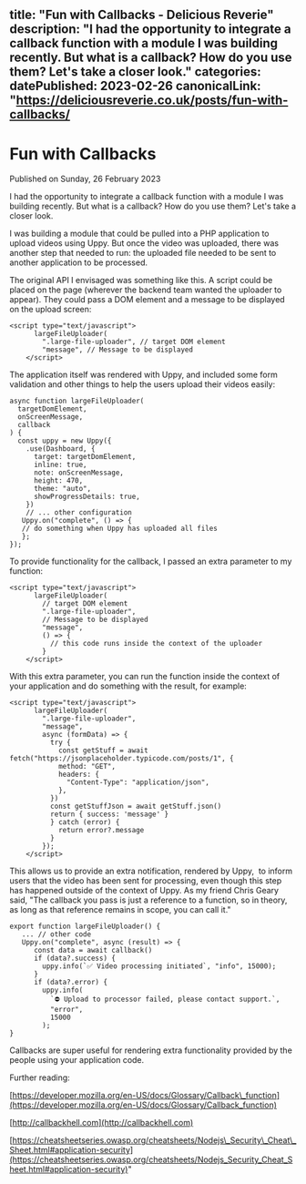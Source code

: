 title: "Fun with Callbacks - Delicious Reverie"
description: "I had the opportunity to integrate a callback function with a module I was building recently. But what is a callback? How do you use them? Let's take a closer look."
categories:
datePublished: 2023-02-26
canonicalLink: "https://deliciousreverie.co.uk/posts/fun-with-callbacks/
---
# Fun with Callbacks

Published on Sunday, 26 February 2023

I had the opportunity to integrate a callback function with a module I was building recently. But what is a callback? How do you use them? Let's take a closer look.

I was building a module that could be pulled into a PHP application to upload videos using Uppy. But once the video was uploaded, there was another step that needed to run: the uploaded file needed to be sent to another application to be processed.

The original API I envisaged was something like this. A script could be placed on the page (wherever the backend team wanted the uploader to appear). They could pass a DOM element and a message to be displayed on the upload screen:

```
<script type="text/javascript">
      largeFileUploader(
        ".large-file-uploader", // target DOM element
        "message", // Message to be displayed
    </script>
```

The application itself was rendered with Uppy, and included some form validation and other things to help the users upload their videos easily:

```
async function largeFileUploader(
  targetDomElement,
  onScreenMessage,
  callback
) {
  const uppy = new Uppy({
    .use(Dashboard, {
      target: targetDomElement,
      inline: true,
      note: onScreenMessage,
      height: 470,
      theme: "auto",
      showProgressDetails: true,
    })
    // ... other configuration
   Uppy.on("complete", () => {
   // do something when Uppy has uploaded all files
   };
});
```

To provide functionality for the callback, I passed an extra parameter to my function:

```
<script type="text/javascript">
      largeFileUploader(
        // target DOM element
        ".large-file-uploader",
        // Message to be displayed
        "message",
        () => {
          // this code runs inside the context of the uploader
        }
    </script>
```

With this extra parameter, you can run the function inside the context of your application and do something with the result, for example:

```
<script type="text/javascript">
      largeFileUploader(
        ".large-file-uploader", 
        "message",
        async (formData) => {
          try {
            const getStuff = await fetch("https://jsonplaceholder.typicode.com/posts/1", {
            method: "GET",
            headers: {
              "Content-Type": "application/json",
            },
          })
          const getStuffJson = await getStuff.json()
          return { success: 'message' }
          } catch (error) {
            return error?.message
          }
        });
    </script>
```

This allows us to provide an extra notification, rendered by Uppy,  to inform users that the video has been sent for processing, even though this step has happened outside of the context of Uppy. As my friend Chris Geary said, "The callback you pass is just a reference to a function, so in theory, as long as that reference remains in scope, you can call it."

```
export function largeFileUploader() {
   ... // other code
   Uppy.on("complete", async (result) => {
      const data = await callback()
      if (data?.success) {
        uppy.info(`✅ Video processing initiated`, "info", 15000);
      }
      if (data?.error) {
        uppy.info(
          `⛔️ Upload to processor failed, please contact support.`,
          "error",
          15000
        );
}
```

Callbacks are super useful for rendering extra functionality provided by the people using your application code.

Further reading:

[https://developer.mozilla.org/en-US/docs/Glossary/Callback\_function](https://developer.mozilla.org/en-US/docs/Glossary/Callback_function)

[http://callbackhell.com](http://callbackhell.com)

[https://cheatsheetseries.owasp.org/cheatsheets/Nodejs\_Security\_Cheat\_Sheet.html#application-security](https://cheatsheetseries.owasp.org/cheatsheets/Nodejs_Security_Cheat_Sheet.html#application-security)"